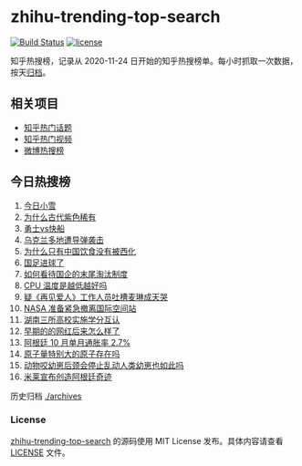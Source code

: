 # zhihu-trending-top-search

[![Build Status](https://github.com/justjavac/zhihu-trending-top-search/workflows/ci/badge.svg?branch=main)](https://github.com/justjavac/zhihu-trending-top-search/actions)
[![license](https://img.shields.io/github/license/justjavac/zhihu-trending-top-search)](https://github.com/justjavac/zhihu-trending-top-search/blob/main/LICENSE)

知乎热搜榜，记录从 2020-11-24 日开始的知乎热搜榜单。每小时抓取一次数据，按天[归档](./archives)。

## 相关项目

- [知乎热门话题](https://github.com/justjavac/zhihu-trending-hot-questions)
- [知乎热门视频](https://github.com/justjavac/zhihu-trending-hot-video)
- [微博热搜榜](https://github.com/justjavac/weibo-trending-hot-search)

## 今日热搜榜

<!-- BEGIN -->
<!-- 最后更新时间 Sat Nov 23 2024 18:14:15 GMT+0800 (China Standard Time) -->

1. [今日小雪](https://www.zhihu.com/search?q=%E4%BB%8A%E6%97%A5%E5%B0%8F%E9%9B%AA)
1. [为什么古代紫色稀有](https://www.zhihu.com/search?q=%E4%B8%BA%E4%BB%80%E4%B9%88%E5%8F%A4%E4%BB%A3%E7%B4%AB%E8%89%B2%E7%A8%80%E6%9C%89)
1. [勇士vs快船](https://www.zhihu.com/search?q=%E5%8B%87%E5%A3%ABvs%E5%BF%AB%E8%88%B9)
1. [乌克兰多地遭导弹袭击](https://www.zhihu.com/search?q=%E4%B9%8C%E5%85%8B%E5%85%B0%E5%A4%9A%E5%9C%B0%E9%81%AD%E5%AF%BC%E5%BC%B9%E8%A2%AD%E5%87%BB)
1. [为什么只有中国饮食没有被西化](https://www.zhihu.com/search?q=%E4%B8%BA%E4%BB%80%E4%B9%88%E5%8F%AA%E6%9C%89%E4%B8%AD%E5%9B%BD%E9%A5%AE%E9%A3%9F%E6%B2%A1%E6%9C%89%E8%A2%AB%E8%A5%BF%E5%8C%96)
1. [国足进球了](https://www.zhihu.com/search?q=%E5%9B%BD%E8%B6%B3%E8%BF%9B%E7%90%83%E4%BA%86)
1. [如何看待国企的末尾淘汰制度](https://www.zhihu.com/search?q=%E5%A6%82%E4%BD%95%E7%9C%8B%E5%BE%85%E5%9B%BD%E4%BC%81%E7%9A%84%E6%9C%AB%E5%B0%BE%E6%B7%98%E6%B1%B0%E5%88%B6%E5%BA%A6)
1. [CPU 温度是越低越好吗](https://www.zhihu.com/search?q=CPU%20%E6%B8%A9%E5%BA%A6%E6%98%AF%E8%B6%8A%E4%BD%8E%E8%B6%8A%E5%A5%BD%E5%90%97)
1. [疑《再见爱人》工作人员吐槽麦琳成天哭](https://www.zhihu.com/search?q=%E7%96%91%E3%80%8A%E5%86%8D%E8%A7%81%E7%88%B1%E4%BA%BA%E3%80%8B%E5%B7%A5%E4%BD%9C%E4%BA%BA%E5%91%98%E5%90%90%E6%A7%BD%E9%BA%A6%E7%90%B3%E6%88%90%E5%A4%A9%E5%93%AD)
1. [NASA 准备紧急撤离国际空间站](https://www.zhihu.com/search?q=NASA%20%E5%87%86%E5%A4%87%E7%B4%A7%E6%80%A5%E6%92%A4%E7%A6%BB%E5%9B%BD%E9%99%85%E7%A9%BA%E9%97%B4%E7%AB%99)
1. [湖南三所高校实施学分互认](https://www.zhihu.com/search?q=%E6%B9%96%E5%8D%97%E4%B8%89%E6%89%80%E9%AB%98%E6%A0%A1%E5%AE%9E%E6%96%BD%E5%AD%A6%E5%88%86%E4%BA%92%E8%AE%A4)
1. [早期的的网红后来怎么样了](https://www.zhihu.com/search?q=%E6%97%A9%E6%9C%9F%E7%9A%84%E7%9A%84%E7%BD%91%E7%BA%A2%E5%90%8E%E6%9D%A5%E6%80%8E%E4%B9%88%E6%A0%B7%E4%BA%86)
1. [阿根廷 10 月单月通胀率 2.7%](https://www.zhihu.com/search?q=%E9%98%BF%E6%A0%B9%E5%BB%B7%2010%20%E6%9C%88%E5%8D%95%E6%9C%88%E9%80%9A%E8%83%80%E7%8E%87%202.7%25)
1. [原子量特别大的原子存在吗](https://www.zhihu.com/search?q=%E5%8E%9F%E5%AD%90%E9%87%8F%E7%89%B9%E5%88%AB%E5%A4%A7%E7%9A%84%E5%8E%9F%E5%AD%90%E5%AD%98%E5%9C%A8%E5%90%97)
1. [动物咬幼崽后颈会停止乱动人类幼崽也如此吗](https://www.zhihu.com/search?q=%E5%8A%A8%E7%89%A9%E5%92%AC%E5%B9%BC%E5%B4%BD%E5%90%8E%E9%A2%88%E4%BC%9A%E5%81%9C%E6%AD%A2%E4%B9%B1%E5%8A%A8%E4%BA%BA%E7%B1%BB%E5%B9%BC%E5%B4%BD%E4%B9%9F%E5%A6%82%E6%AD%A4%E5%90%97)
1. [米莱宣布创造阿根廷奇迹](https://www.zhihu.com/search?q=%E7%B1%B3%E8%8E%B1%E5%AE%A3%E5%B8%83%E5%88%9B%E9%80%A0%E9%98%BF%E6%A0%B9%E5%BB%B7%E5%A5%87%E8%BF%B9)

<!-- END -->

历史归档 [./archives](./archives)

### License

[zhihu-trending-top-search](https://github.com/justjavac/zhihu-trending-top-search) 的源码使用 MIT License
发布。具体内容请查看 [LICENSE](./LICENSE) 文件。
